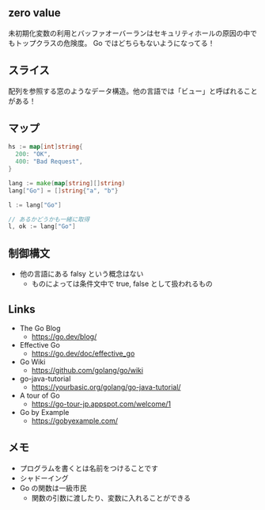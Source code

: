 ## zero value

未初期化変数の利用とバッファオーバーランはセキュリティホールの原因の中でもトップクラスの危険度。
Go ではどちらもないようになってる！

## スライス

配列を参照する窓のようなデータ構造。他の言語では「ビュー」と呼ばれることがある！

## マップ

``` go
hs := map[int]string{
  200: "OK",
  400: "Bad Request",
}

lang := make(map[string][]string)
lang["Go"] = []string{"a", "b"}

l := lang["Go"]

// あるかどうかも一緒に取得
l, ok := lang["Go"]
```

## 制御構文

- 他の言語にある falsy という概念はない
  - ものによっては条件文中で true, false として扱われるもの


## Links

- The Go Blog
  - https://go.dev/blog/
- Effective Go
  - https://go.dev/doc/effective_go
- Go Wiki
  - https://github.com/golang/go/wiki
- go-java-tutorial
  - https://yourbasic.org/golang/go-java-tutorial/
- A tour of Go
  - https://go-tour-jp.appspot.com/welcome/1
- Go by Example
  - https://gobyexample.com/

## メモ

- プログラムを書くとは名前をつけることです
- シャドーイング
- Go の関数は一級市民
  - 関数の引数に渡したり、変数に入れることができる
